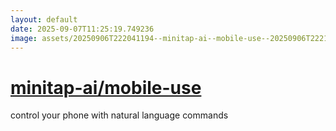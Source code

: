 ```yaml
---
layout: default
date: 2025-09-07T11:25:19.749236
image: assets/20250906T222041194--minitap-ai--mobile-use--20250906T222138061--cropped.png
---
```


# [minitap-ai/mobile-use](https://github.com/minitap-ai/mobile-use)

control your phone with natural language commands
